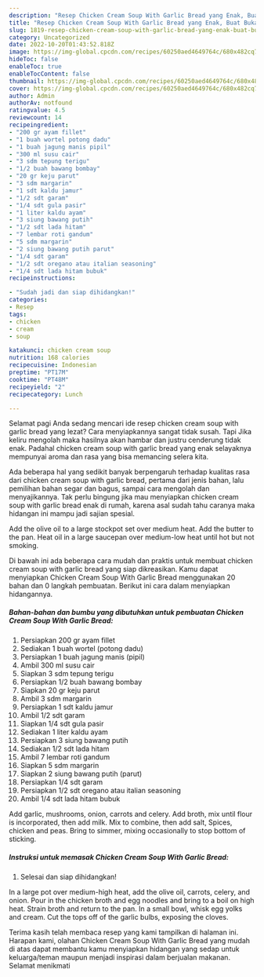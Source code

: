 ```yaml
---
description: "Resep Chicken Cream Soup With Garlic Bread yang Enak, Buat Buka Puasa Sempurna"
title: "Resep Chicken Cream Soup With Garlic Bread yang Enak, Buat Buka Puasa Sempurna"
slug: 1819-resep-chicken-cream-soup-with-garlic-bread-yang-enak-buat-buka-puasa-sempurna
category: Uncategorized
date: 2022-10-20T01:43:52.818Z
image: https://img-global.cpcdn.com/recipes/60250aed4649764c/680x482cq70/chicken-cream-soup-with-garlic-bread-foto-resep-utama.jpg
hideToc: false
enableToc: true
enableTocContent: false
thumbnail: https://img-global.cpcdn.com/recipes/60250aed4649764c/680x482cq70/chicken-cream-soup-with-garlic-bread-foto-resep-utama.jpg
cover: https://img-global.cpcdn.com/recipes/60250aed4649764c/680x482cq70/chicken-cream-soup-with-garlic-bread-foto-resep-utama.jpg
author: Admin
authorAv: notfound
ratingvalue: 4.5
reviewcount: 14
recipeingredient:
- "200 gr ayam fillet"
- "1 buah wortel potong dadu"
- "1 buah jagung manis pipil"
- "300 ml susu cair"
- "3 sdm tepung terigu"
- "1/2 buah bawang bombay"
- "20 gr keju parut"
- "3 sdm margarin"
- "1 sdt kaldu jamur"
- "1/2 sdt garam"
- "1/4 sdt gula pasir"
- "1 liter kaldu ayam"
- "3 siung bawang putih"
- "1/2 sdt lada hitam"
- "7 lembar roti gandum"
- "5 sdm margarin"
- "2 siung bawang putih parut"
- "1/4 sdt garam"
- "1/2 sdt oregano atau italian seasoning"
- "1/4 sdt lada hitam bubuk"
recipeinstructions:

- "Sudah jadi dan siap dihidangkan!"
categories:
- Resep
tags:
- chicken
- cream
- soup

katakunci: chicken cream soup 
nutrition: 168 calories
recipecuisine: Indonesian
preptime: "PT17M"
cooktime: "PT48M"
recipeyield: "2"
recipecategory: Lunch

---
```



Selamat pagi Anda sedang mencari ide resep chicken cream soup with garlic bread yang lezat? Cara menyiapkannya sangat tidak susah. Tapi Jika keliru mengolah maka hasilnya akan hambar dan justru cenderung tidak enak. Padahal chicken cream soup with garlic bread yang enak selayaknya mempunyai aroma dan rasa yang bisa memancing selera kita.


Ada beberapa hal yang sedikit banyak berpengaruh terhadap kualitas rasa dari chicken cream soup with garlic bread, pertama dari jenis bahan, lalu pemilihan bahan segar dan bagus, sampai cara mengolah dan menyajikannya. Tak perlu bingung jika mau menyiapkan chicken cream soup with garlic bread enak di rumah, karena asal sudah tahu caranya maka hidangan ini mampu jadi sajian spesial.

Add the olive oil to a large stockpot set over medium heat. Add the butter to the pan. Heat oil in a large saucepan over medium-low heat until hot but not smoking.


Di bawah ini ada beberapa cara mudah dan praktis untuk membuat chicken cream soup with garlic bread yang siap dikreasikan. Kamu dapat menyiapkan Chicken Cream Soup With Garlic Bread menggunakan 20 bahan dan 0 langkah pembuatan. Berikut ini cara dalam menyiapkan hidangannya.

<!--inarticleads1-->

##### Bahan-bahan dan bumbu yang dibutuhkan untuk pembuatan Chicken Cream Soup With Garlic Bread:

1. Persiapkan 200 gr ayam fillet
1. Sediakan 1 buah wortel (potong dadu)
1. Persiapkan 1 buah jagung manis (pipil)
1. Ambil 300 ml susu cair
1. Siapkan 3 sdm tepung terigu
1. Persiapkan 1/2 buah bawang bombay
1. Siapkan 20 gr keju parut
1. Ambil 3 sdm margarin
1. Persiapkan 1 sdt kaldu jamur
1. Ambil 1/2 sdt garam
1. Siapkan 1/4 sdt gula pasir
1. Sediakan 1 liter kaldu ayam
1. Persiapkan 3 siung bawang putih
1. Sediakan 1/2 sdt lada hitam
1. Ambil 7 lembar roti gandum
1. Siapkan 5 sdm margarin
1. Siapkan 2 siung bawang putih (parut)
1. Persiapkan 1/4 sdt garam
1. Persiapkan 1/2 sdt oregano atau italian seasoning
1. Ambil 1/4 sdt lada hitam bubuk


Add garlic, mushrooms, onion, carrots and celery. Add broth, mix until flour is incorporated, then add milk. Mix to combine, then add salt, Spices, chicken and peas. Bring to simmer, mixing occasionally to stop bottom of sticking. 

<!--inarticleads2-->

##### Instruksi untuk memasak Chicken Cream Soup With Garlic Bread:


1. Selesai dan siap dihidangkan!

In a large pot over medium-high heat, add the olive oil, carrots, celery, and onion. Pour in the chicken broth and egg noodles and bring to a boil on high heat. Strain broth and return to the pan. In a small bowl, whisk egg yolks and cream. Cut the tops off of the garlic bulbs, exposing the cloves. 

Terima kasih telah membaca resep yang kami tampilkan di halaman ini. Harapan kami, olahan Chicken Cream Soup With Garlic Bread yang mudah di atas dapat membantu kamu menyiapkan hidangan yang sedap untuk keluarga/teman maupun menjadi inspirasi dalam berjualan makanan. Selamat menikmati

